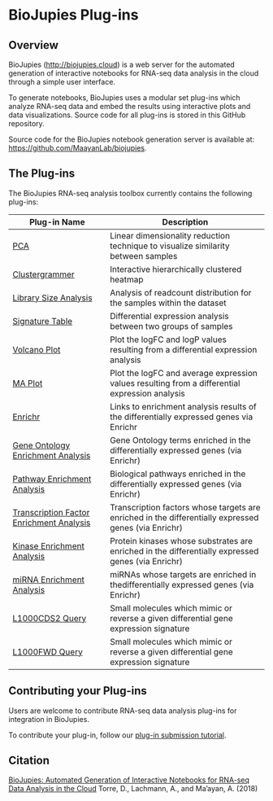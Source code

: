 BioJupies Plug-ins
================
Overview
----------------
BioJupies (http://biojupies.cloud) is a web server for the automated generation of interactive notebooks for RNA-seq data analysis in the cloud through a simple user interface.

To generate notebooks, BioJupies uses a modular set plug-ins which analyze RNA-seq data and embed the results using interactive plots and data visualizations. Source code for all plug-ins is stored in this GitHub repository.

Source code for the BioJupies notebook generation server is available at: https://github.com/MaayanLab/biojupies.

The Plug-ins
----------------
The BioJupies RNA-seq analysis toolbox currently contains the following plug-ins:

| Plug-in Name | Description |
| --- | --- |
| [PCA](https://github.com/MaayanLab/biojupies-plugins/tree/master/library/analysis_tools/pca) | Linear dimensionality reduction technique to visualize similarity between samples |
| [Clustergrammer](https://github.com/MaayanLab/biojupies-plugins/tree/master/library/analysis_tools/clustergrammer) | Interactive hierarchically clustered heatmap |
| [Library Size Analysis](https://github.com/MaayanLab/biojupies-plugins/tree/master/library/analysis_tools/library_size_analysis) | Analysis of readcount distribution for the samples within the dataset |
| [Signature Table](https://github.com/MaayanLab/biojupies-plugins/tree/master/library/analysis_tools/signature_table) | Differential expression analysis between two groups of samples |
| [Volcano Plot](https://github.com/MaayanLab/biojupies-plugins/tree/master/library/analysis_tools/volcano_plot) | Plot the logFC and logP values resulting from a differential expression analysis |
| [MA Plot](https://github.com/MaayanLab/biojupies-plugins/tree/master/library/analysis_tools/ma_plot) | Plot the logFC and average expression values resulting from a differential expression analysis |
| [Enrichr](https://github.com/MaayanLab/biojupies-plugins/tree/master/library/analysis_tools/enrichr) | Links to enrichment analysis results of the differentially expressed genes via Enrichr |
| [Gene Ontology Enrichment Analysis](https://github.com/MaayanLab/biojupies-plugins/tree/master/library/analysis_tools/go_enrichment) | Gene Ontology terms enriched in the differentially expressed genes (via Enrichr) |
| [Pathway Enrichment Analysis](https://github.com/MaayanLab/biojupies-plugins/tree/master/library/analysis_tools/pathway_enrichment) | Biological pathways enriched in the differentially expressed genes (via Enrichr) |
| [Transcription Factor Enrichment Analysis](https://github.com/MaayanLab/biojupies-plugins/tree/master/library/analysis_tools/tf_enrichment) | Transcription factors whose targets are enriched in the differentially expressed genes (via Enrichr) |
| [Kinase Enrichment Analysis](https://github.com/MaayanLab/biojupies-plugins/tree/master/library/analysis_tools/kinase_enrichment) | Protein kinases whose substrates are enriched in the differentially expressed genes (via Enrichr) |
| [miRNA Enrichment Analysis](https://github.com/MaayanLab/biojupies-plugins/tree/master/library/analysis_tools/mirna_enrichment) | miRNAs whose targets are enriched in thedifferentially expressed genes (via Enrichr) |
| [L1000CDS2 Query](https://github.com/MaayanLab/biojupies-plugins/tree/master/library/analysis_tools/l1000cds2) | Small molecules which mimic or reverse a given differential gene expression signature |
| [L1000FWD Query](https://github.com/MaayanLab/biojupies-plugins/tree/master/library/analysis_tools/l1000fwd) | Small molecules which mimic or reverse a given differential gene expression signature |

Contributing your Plug-ins
----------------
Users are welcome to contribute RNA-seq data analysis plug-ins for integration in BioJupies.

To contribute your plug-in, follow our [plug-in submission tutorial](https://amp.pharm.mssm.edu/biojupies/contribute).

Citation
----------------
[BioJupies: Automated Generation of Interactive Notebooks for RNA-seq Data Analysis in the Cloud](https://doi.org/10.1101/352476) Torre, D., Lachmann, A., and Ma’ayan, A. (2018)